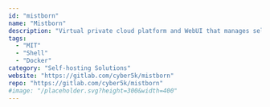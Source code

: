 ```yaml
---
id: "mistborn"
name: "Mistborn"
description: "Virtual private cloud platform and WebUI that manages self hosted services."
tags:
  - "MIT"
  - "Shell"
  - "Docker"
category: "Self-hosting Solutions"
website: "https://gitlab.com/cyber5k/mistborn"
repo: "https://gitlab.com/cyber5k/mistborn"
#image: "/placeholder.svg?height=300&width=400"
---
```


